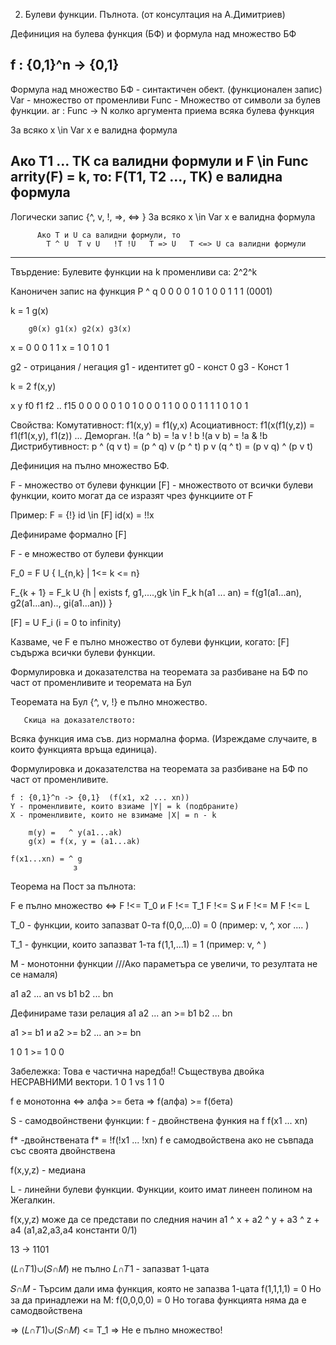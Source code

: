 2. Булеви функции. Пълнота. (от консултация на А.Димитриев)
 
Дефиниция на булева функция (БФ) и формула над множество БФ
 
  f : {0,1}^n -> {0,1}
  ------------------------------------------------
 Формула над множество БФ - синтактичен обект.  (функционален запис)
  Var - множество от променливи
  Func - Множество от символи за булев функции. 
  ar : Func -> N  колко аргумента приема всяка булева функция
 
 За всяко x \in Var 
   x е валидна формула 
 
  Ако Т1 ... ТК са валидни формули и  F \in Func arrity(F) = k, то:
   F(T1, T2 ..., TK) е валидна формула 
--------------------------------------------
   Логически запис {^, v, !, =>, <=> }
	За всяко x \in Var 
   		x е валидна формула 
 
          Ако T и U са валидни формули, то
            T ^ U  T v U   !T !U   T => U   T <=> U са валидни формули
 
-----------------------------------------   
Твърдение: Булевите функции на k променливи са: 2^2^k
 
Каноничен запис на функция
     P ^ q
     0   0  0
     0   1  0
     1   0  0
     1   1  1
  (0001)
 
 k = 1  g(x)
 
        g0(x) g1(x) g2(x) g3(x)
x = 0     0     0     1    1
x = 1     0     1     0    1
 
   g2 - отрицания / негация 
   g1 - идентитет
   g0 - конст 0 
   g3 - Конст 1
 
 
 k = 2  f(x,y)
 
x y     f0  f1  f2  ..   f15 
0 0      0   0   0        1
0 1      0   0   0        1 
1 0      0   0   1        1
1 1      0   1   0        1
 
Свойства: 
 Комутативност: f1(x,y) = f1(y,x)
 Асоциативност:  f1(x(f1(y,z)) = f1(f1(x,y), f1(z))
 ... 
 Деморган.    !(a ^ b) = !a v ! b      !(a v b) = !a & !b
 Дистрибутивност: p ^ (q v t) = (p ^ q) v (p ^ t)
                  p v (q ^ t) = (p v q) ^ (p v t)
 
Дефиниция на пълно множество БФ.
 
  F - множество от булеви функции
  [F] - множеството от всички булеви функции, 
които могат да се изразят чрез функциите от F
 
 
 Пример: 
  F = {!}  id \in [F]     id(x) =  !!x
 
Дефинираме формално [F] 
 
   F - е множество от булеви функции 
 
   F_0 = F U { I_{n,k} |  1<= k <= n}
 
   F_{k + 1} = F_k U 
{h | exists f, g1,....,gk \in F_k h(a1 ... an) = f(g1(a1...an), g2(a1...an).., gi(a1...an)) } 
 
  [F] = U  F_i  (i = 0 to infinity)
 
 Казваме, че F е пълно множество от булеви функции, когато:
   [F] съдържа всички булеви функции.
 
 
Формулировка и доказателства на теоремата за разбиване на БФ по част от променливите и теоремата на Бул
 
Tеоремата на Бул
 {^, v, !} е пълно множество. 
 
  	   Скица на доказателството: 
Всяка функция има съв. диз нормална форма. 
(Изреждаме случаите, в които функцията връща единица). 
 
 
Формулировка и доказателства на теоремата за разбиване на БФ по част от променливите. 
 
 
    f : {0,1}^n -> {0,1}  (f(x1, x2 ... xn)) 
    Y - променливите, които взиаме |Y| = k (подбраните)
    X - променливите, които не взимаме |X| = n - k  
 
        m(y) =   ^ y(a1...ak)
        g(x) = f(x, y = (a1...ak)
 
    f(x1...xn) = ^ g    
                  з
 
 
Теорема на Пост за пълнота: 
 
  F е пълно множество <=> F !<= Т_0 и F !<= Т_1 
                          F !<= S и F !<= M 
                          F !<= L  
 
 
Т_0 - функции, които запазват 0-та
  f(0,0,...0) = 0    (пример: v, ^, xor .... ) 
 
Т_1 - функции, които запазват 1-та
f(1,1,...1) = 1   (пример: v, ^ ) 
 
M - монотонни функции 
  ///Ако параметъра се увеличи, то резултата не се намаля)
 
  a1 a2 ... an  vs  b1 b2 ... bn 
 
Дефинираме тази релация
   a1 a2 ... an  >= b1 b2 ... bn 
 
  a1 >= b1 и  a2 >= b2 ... an >= bn 
 
   1 0 1 >= 1 0 0
 
Забележка: Това е частична наредба!! Съществува двойка НЕСРАВНИМИ вектори.  1 0 1 vs 1 1 0
 
f е монотонна <=> алфа >= бета => f(алфа) >= f(бета) 
 
S - самодвойнствени функции:
f - двойнствена функия на f
f(x1 ... xn)
 
f* -двойнствената 
f* = !f(!x1 ... !xn) 
f е самодвойствена ако не съвпада със своята двойнствена 
 
f(x,y,z) - медиана 
 
 
L - линейни булеви функции. 
 Функции, които имат линеен полином на Жегалкин. 
 
 f(x,y,z) може да се представи по следния начин
    a1 ^ x + a2 ^ y + a3 ^ z + a4  (a1,a2,a3,a4 константи 0/1) 
 
 
 13 -> 1101
 
 
 
 
 (𝐿∩𝑇1)∪(𝑆∩𝑀)  не пълно 
𝐿∩𝑇1 - запазват 1-цата
 
 𝑆∩𝑀 - Търсим дали има функция, която не запазва 1-цата 
      f(1,1,1,1) = 0 
  Но за да принадлежи на M: f(0,0,0,0) = 0
  Но тогава функцията няма да е самодвойствена 
 
 => (𝐿∩𝑇1)∪(𝑆∩𝑀) <= T_1 => Не е пълно множество! 
 